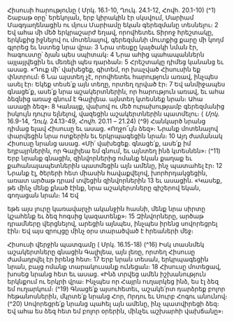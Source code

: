 
Հիսուսի հարությունը
( Մրկ. 16.1-10, Ղուկ. 24.1-12, Հովհ. 20.1-10)
(^1) Շաբաթ օրը՝ երեկոյան, երբ կիրակին էր սկսվում, Մարիամ Մագդաղենացին ու մյուս Մարիամը եկան գերեզմանը
տեսնելու։ 2 Եվ ահա մի մեծ երկրաշարժ եղավ, որովհետեւ Տիրոջ հրեշտակը, երկնքից իջնելով ու մոտենալով, գերեզմանի
մուտքից քարը մի կողմ գլորեց եւ նստեց նրա վրա։ 3 Նրա տեսքը կայծակի նման էր, հագուստը՝ ձյան պես սպիտակ։ 4 Նրա
ահից պահապաններն այլայլվեցին եւ մեռելի պես դարձան։ 5 Հրեշտակը դիմեց կանանց եւ ասաց. «Դուք մի՛ վախեցեք,
գիտեմ, որ խաչված Հիսուսին եք փնտրում։ 6 Նա այստեղ չէ, որովհետեւ հարություն առավ, ինչպես ասել էր։ Եկեք տեսե՛ք
այն տեղը, որտեղ դրված էր։ 7 Եվ անմիջապես գնացե՛ք, ասե՛ք նրա աշակերտներին, որ հարություն առավ, եւ ահա
ձեզնից առաջ գնում է Գալիլեա. այնտեղ կտեսնեք նրան։ Ահա ասացի ձեզ»։ 8 Կանայք, վախով ու մեծ ուրախությամբ
գերեզմանից իսկույն դուրս ելնելով, վազեցին աշակերտներին պատմելու։
( _Մրկ_. 16.9-14, _Ղուկ_. 24.13-49, _Հովհ_. 20.11 _–_ 21.24)
(^9) Հանկարծ նրանց դիմաց ելավ Հիսուսը եւ ասաց. «Ողջո՜ւյն ձեզ»։ Նրանք մոտենալով փարվեցին նրա ոտքերին եւ
երկրպագեցին նրան։ 10 Այդ ժամանակ Հիսուսը նրանց ասաց. «Մի՛ վախեցեք. գնացե՛ք, ասե՛ք իմ եղբայրներին, որ
Գալիլեա եմ գնում, եւ այնտեղ ինձ կտեսնեն»։
(^11) Երբ նրանք գնացին, զինվորներից ոմանք եկան քաղաք եւ քահանայապետներին պատմեցին այն ամենը, ինչ
պատահել էր։ 12 Նրանք էլ, ծերերի հետ միասին հավաքվելով, խորհրդակցեցին, առատ արծաթ դրամ տվեցին
զինվորներին 13 եւ ասացին. «Կասեք, թե մինչ մենք քնած էինք, նրա աշակերտները գիշերով եկան, գողացան նրան։ 14 Եվ


եթե այս լուրը կառավարչի ականջին հասնի, մենք նրա սիրտը կշահենք եւ ձեզ հոգսից կազատենք»։ 15 Զինվորները,
արծաթ դրամները վերցնելով, արեցին այնպես, ինչպես իրենց սովորեցրել էին։ Եվ այս զրույցը մինչ օրս տարածված է
հրեաների մեջ։

Հիսուսի վերջին պատգամը
( Մրկ. 16.15-18)
(^16) Իսկ տասնմեկ աշակերտները գնացին Գալիլեա, այն լեռը, որտեղ Հիսուսը ժամադրվել էր իրենց հետ։ 17 Երբ նրան
տեսան, երկրպագեցին նրան, բայց ոմանք տարակուսանք ունեցան։ 18 Հիսուսը մոտեցավ, խոսեց նրանց հետ եւ ասաց.
«Ինձ տրվեց ամեն իշխանություն երկնքում ու երկրի վրա։ Ինչպես որ Հայրն ուղարկեց ինձ, ես էլ ձեզ եմ ուղարկում։
(^19) Գնացե՛ք այսուհետեւ, աշակե՛րտ դարձրեք բոլոր հեթանոսներին, մկրտե՛ք նրանց Հոր, Որդու եւ Սուրբ Հոգու անունով։
(^20) Սովորեցրե՛ք նրանց պահել այն ամենը, ինչ պատվիրեցի ձեզ։ Եվ ահա ես ձեզ հետ եմ բոլոր օրերին, մինչեւ աշխարհի
վախճանը»։

